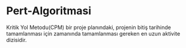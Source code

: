# Pert-Algoritmasi
Kritik Yol Metodu(CPM) bir proje planındaki, projenin bitiş tarihinde tamamlanması için zamanında tamamlanması gereken en uzun aktivite dizisidir.
